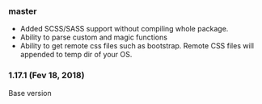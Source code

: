 ### master

* Added SCSS/SASS support without compiling whole package.
* Ability to parse custom and magic functions
* Ability to get remote css files such as bootstrap. Remote CSS files will appended to temp dir of your OS.

### 1.17.1 (Fev 18, 2018)
Base version
